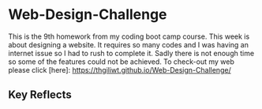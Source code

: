 # Web-Design-Challenge
This is the 9th homework from my coding boot camp course.
This week is about designing a website. It requires so many codes and I was having an internet issue so I had to rush to complete it. Sadly there is not enough time so some of the features could not be achieved.
To check-out my web please click [here]: https://thgiliwt.github.io/Web-Design-Challenge/

## Key Reflects
